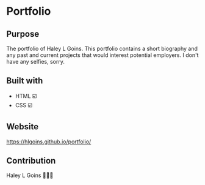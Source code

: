 # Portfolio

## Purpose
The portfolio of Haley L Goins. This portfolio contains a short biography and any past and current projects that would interest potential employers. I don't have any selfies, sorry.

## Built with
* HTML ☑️
* CSS ☑️

## Website
https://hlgoins.github.io/portfolio/

## Contribution
Haley L Goins 🙇🏾‍♀️
